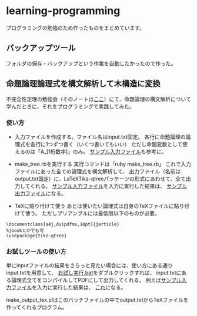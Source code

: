 # learning-programming
プログラミングの勉強のため作ったものをまとめています。

## バックアップツール
フォルダの保存・バックアップという作業を自動したかったので作った。


## 命題論理論理式を構文解析して木構造に変換
不完全性定理の勉強会（そのノートは[ここ](https://github.com/souji0426/note-Enderton/blob/master/%E8%A3%8F%E9%9B%A3%E6%B3%A2%E5%A4%A7%E5%AD%B8%E4%B8%8D%E5%AE%8C%E5%85%A8%E6%80%A7%E5%AE%9A%E7%90%86%E5%8B%89%E5%BC%B7%E4%BC%9A%E3%83%8E%E3%83%BC%E3%83%88.pdf)）にて、命題論理の構文解析について学んだときに、それをプログラミングで実践してみた。

### 使い方
- 入力ファイルを作成する。ファイル名はinput.txt固定。
各行に命題論理の論理式を各行に1つずつ書く（いくつ書いてもいい）
ただし命題変数として使えるのは「A_[1桁数字]」のみ。
[サンプル入力ファイル](https://github.com/souji0426/learning-programming/blob/main/%E5%91%BD%E9%A1%8C%E8%AB%96%E7%90%86%E8%AB%96%E7%90%86%E5%BC%8F%E3%82%92%E6%A7%8B%E6%96%87%E8%A7%A3%E6%9E%90%E3%81%97%E3%81%A6%E6%9C%A8%E6%A7%8B%E9%80%A0%E3%81%AB%E5%A4%89%E6%8F%9B/%5Bsample%5Dinput.txt)も参考に。

- make_tree.rbを実行する
実行コマンドは「ruby make_tree.rb」
これで入力ファイルにあった全ての論理式を構文解析して、
出力ファイル（名前はoutput.txt固定）に、LaTeXTikz-qtreeパッケージの形式にあわせて、全て出力してくれる。
[サンプル入力ファイル](https://github.com/souji0426/learning-programming/blob/main/%E5%91%BD%E9%A1%8C%E8%AB%96%E7%90%86%E8%AB%96%E7%90%86%E5%BC%8F%E3%82%92%E6%A7%8B%E6%96%87%E8%A7%A3%E6%9E%90%E3%81%97%E3%81%A6%E6%9C%A8%E6%A7%8B%E9%80%A0%E3%81%AB%E5%A4%89%E6%8F%9B/%5Bsample%5Dinput.txt)を入力に実行した結果は、
[サンプル出力ファイル](https://github.com/souji0426/learning-programming/blob/main/%E5%91%BD%E9%A1%8C%E8%AB%96%E7%90%86%E8%AB%96%E7%90%86%E5%BC%8F%E3%82%92%E6%A7%8B%E6%96%87%E8%A7%A3%E6%9E%90%E3%81%97%E3%81%A6%E6%9C%A8%E6%A7%8B%E9%80%A0%E3%81%AB%E5%A4%89%E6%8F%9B/%5Bsample%5Doutput.txt)になる。


- TeXに貼り付けて使う
あとは使いたい論理式は自身のTeXファイルに貼り付けて使う。
ただしプリアンブルには最低限以下のものが必要。

```
\documentclass[a4j,dvipdfmx,10pt]{jarticle}
%jbookとかでも可
\usepackage{tikz-qtree}
```

### お試しツールの使い方
単にinputファイルの結果をさらっと見たい場合には、使い方にある通りinput.txtを用意して、
[お試し実行.bat](https://github.com/souji0426/learning-programming/blob/main/%E5%91%BD%E9%A1%8C%E8%AB%96%E7%90%86%E8%AB%96%E7%90%86%E5%BC%8F%E3%82%92%E6%A7%8B%E6%96%87%E8%A7%A3%E6%9E%90%E3%81%97%E3%81%A6%E6%9C%A8%E6%A7%8B%E9%80%A0%E3%81%AB%E5%A4%89%E6%8F%9B/%E3%81%8A%E8%A9%A6%E3%81%97%E5%AE%9F%E8%A1%8C.bat)をダブルクリックすれば、
input.txtにある論理式全てをコンパイルしてPDFにして出力してくれる。
例えば[サンプル入力ファイル](https://github.com/souji0426/learning-programming/blob/main/%E5%91%BD%E9%A1%8C%E8%AB%96%E7%90%86%E8%AB%96%E7%90%86%E5%BC%8F%E3%82%92%E6%A7%8B%E6%96%87%E8%A7%A3%E6%9E%90%E3%81%97%E3%81%A6%E6%9C%A8%E6%A7%8B%E9%80%A0%E3%81%AB%E5%A4%89%E6%8F%9B/%5Bsample%5Dinput.txt)を入力に実行した結果は、
[これ](https://github.com/souji0426/learning-programming/blob/main/%E5%91%BD%E9%A1%8C%E8%AB%96%E7%90%86%E8%AB%96%E7%90%86%E5%BC%8F%E3%82%92%E6%A7%8B%E6%96%87%E8%A7%A3%E6%9E%90%E3%81%97%E3%81%A6%E6%9C%A8%E6%A7%8B%E9%80%A0%E3%81%AB%E5%A4%89%E6%8F%9B/%5Bsample%5D%E5%AE%9F%E8%A1%8C%E7%B5%90%E6%9E%9C.pdf)になる。

make_output_tex.plはこのバッチファイルの中でoutput.txtからTeXファイルを作ってくれるプログラム。

